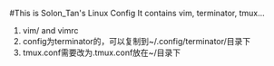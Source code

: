 #This is Solon_Tan's Linux Config
It contains vim, terminator, tmux...

1. vim/ and vimrc
2. config为terminator的，可以复制到~/.config/terminator/目录下
3. tmux.conf需要改为.tmux.conf放在~/目录下
